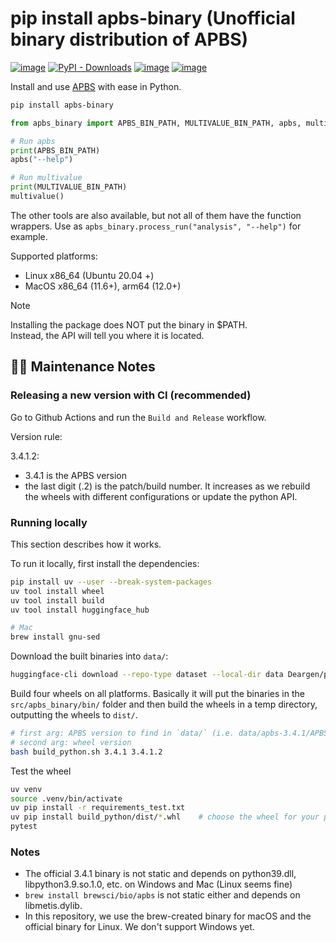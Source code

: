 # pip install apbs-binary (Unofficial binary distribution of APBS)

[![image](https://img.shields.io/pypi/v/apbs-binary.svg)](https://pypi.python.org/pypi/apbs-binary)
[![PyPI - Downloads](https://img.shields.io/pypi/dm/apbs-binary)](https://pypistats.org/packages/apbs-binary)
[![image](https://img.shields.io/pypi/l/apbs-binary.svg)](https://pypi.python.org/pypi/apbs-binary)
[![image](https://img.shields.io/pypi/pyversions/apbs-binary.svg)](https://pypi.python.org/pypi/apbs-binary)


Install and use [APBS](https://github.com/Electrostatics/apbs) with ease in Python.

```bash
pip install apbs-binary
```

```python
from apbs_binary import APBS_BIN_PATH, MULTIVALUE_BIN_PATH, apbs, multivalue, process_run

# Run apbs
print(APBS_BIN_PATH)
apbs("--help")

# Run multivalue
print(MULTIVALUE_BIN_PATH)
multivalue()
```

The other tools are also available, but not all of them have the function wrappers. Use as `apbs_binary.process_run("analysis", "--help")` for example.

Supported platforms:

- Linux x86_64 (Ubuntu 20.04 +)
- MacOS x86_64 (11.6+), arm64 (12.0+)

> [!NOTE]
> Installing the package does NOT put the binary in $PATH.  
> Instead, the API will tell you where it is located.

## 👨‍💻️ Maintenance Notes

### Releasing a new version with CI (recommended)

Go to Github Actions and run the `Build and Release` workflow.

Version rule:

3.4.1.2:

- 3.4.1 is the APBS version
- the last digit (.2) is the patch/build number. It increases as we rebuild the wheels with different configurations or update the python API.


### Running locally

This section describes how it works.

To run it locally, first install the dependencies:

```bash
pip install uv --user --break-system-packages
uv tool install wheel
uv tool install build
uv tool install huggingface_hub

# Mac
brew install gnu-sed
```

Download the built binaries into `data/`:

```bash
huggingface-cli download --repo-type dataset --local-dir data Deargen/py-apbs-binary
```

Build four wheels on all platforms. Basically it will put the binaries in the `src/apbs_binary/bin/` folder and then build the wheels in a temp directory, outputting the wheels to `dist/`.

```bash
# first arg: APBS version to find in `data/` (i.e. data/apbs-3.4.1/APBS-3.4.1.Linux)
# second arg: wheel version
bash build_python.sh 3.4.1 3.4.1.2
```

Test the wheel

```bash
uv venv
source .venv/bin/activate
uv pip install -r requirements_test.txt
uv pip install build_python/dist/*.whl    # choose the wheel for your platform only.
pytest
```

### Notes

- The official 3.4.1 binary is not static and depends on python39.dll, libpython3.9.so.1.0, etc. on Windows and Mac (Linux seems fine)
- `brew install brewsci/bio/apbs` is not static either and depends on libmetis.dylib.
- In this repository, we use the brew-created binary for macOS and the official binary for Linux. We don't support Windows yet.
